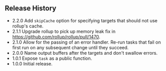 ## Release History

* 2.2.0 Add `skipCache` option for specifying targets that should not use rollup's cache.
* 2.1.1 Upgrade rollup to pick up memory leak fix in https://github.com/rollup/rollup/pull/1470.
* 2.1.0 Allow for the passing of an error handler. Re-run tasks that fail on first run on any
  subsequent change until they succeed.
* 2.0.0 Name output buffers after the targets and don't swallow errors.
* 1.0.1 Expose `task` as a public function.
* 1.0.0 Initial release.

